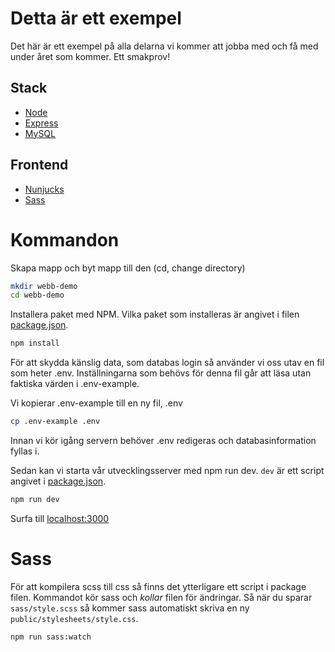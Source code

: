 # Detta är ett exempel

Det här är ett exempel på alla delarna vi kommer att jobba med och få med under året som kommer.
Ett smakprov!

## Stack

* [Node](https://nodejs.org/en/)
* [Express](https://expressjs.com/)
* [MySQL](https://www.mysql.com/)

## Frontend

* [Nunjucks](https://mozilla.github.io/nunjucks/)
* [Sass](https://sass-lang.com/)

# Kommandon
Skapa mapp och byt mapp till den (cd, change directory)
```bash
mkdir webb-demo
cd webb-demo
```
Installera paket med NPM. Vilka paket som installeras är angivet i filen [package.json](package.json).
```bash
npm install
```
För att skydda känslig data, som databas login så använder vi oss utav en fil som heter .env. Inställningarna som behövs för denna fil går att läsa utan faktiska värden i .env-example.

Vi kopierar .env-example till en ny fil, .env
```bash
cp .env-example .env
```
Innan vi kör igång servern behöver .env redigeras och databasinformation fyllas i.

Sedan kan vi starta vår utvecklingsserver med npm run dev.
```dev``` är ett script angivet i [package.json](package.json).
```bash
npm run dev
```
Surfa till [localhost:3000](http:\\localhost:3000)

# Sass

För att kompilera scss till css så finns det ytterligare ett script i package filen. Kommandot kör sass och *kollar* filen för ändringar. Så när du sparar ```sass/style.scss``` så kommer sass automatiskt skriva en ny ```public/stylesheets/style.css```.
```bash
npm run sass:watch
```
